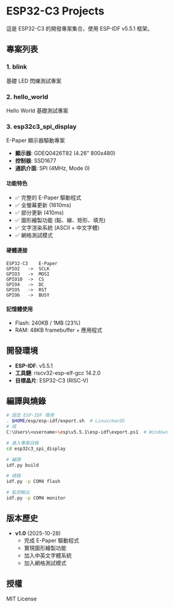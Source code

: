 # ESP32-C3 Projects

這是 ESP32-C3 的開發專案集合，使用 ESP-IDF v5.5.1 框架。

## 專案列表

### 1. blink
基礎 LED 閃爍測試專案

### 2. hello_world
Hello World 基礎測試專案

### 3. esp32c3_spi_display
E-Paper 顯示器驅動專案
- **顯示器**: GDEQ0426T82 (4.26" 800x480)
- **控制器**: SSD1677
- **通訊介面**: SPI (4MHz, Mode 0)

#### 功能特色
- ✅ 完整的 E-Paper 驅動程式
- ✅ 全螢幕更新 (1610ms)
- ✅ 部分更新 (410ms)
- ✅ 圖形繪製功能 (點、線、矩形、填充)
- ✅ 文字渲染系統 (ASCII + 中文字體)
- ✅ 網格測試模式

#### 硬體連接
```
ESP32-C3    E-Paper
GPIO2   ->  SCLK
GPIO3   ->  MOSI
GPIO10  ->  CS
GPIO4   ->  DC
GPIO5   ->  RST
GPIO6   ->  BUSY
```

#### 記憶體使用
- Flash: 240KB / 1MB (23%)
- RAM: 48KB framebuffer + 應用程式

## 開發環境

- **ESP-IDF**: v5.5.1
- **工具鏈**: riscv32-esp-elf-gcc 14.2.0
- **目標晶片**: ESP32-C3 (RISC-V)

## 編譯與燒錄

```bash
# 設定 ESP-IDF 環境
. $HOME/esp/esp-idf/export.sh  # Linux/macOS
# 或
C:\Users\<username>\esp\v5.5.1\esp-idf\export.ps1  # Windows

# 進入專案目錄
cd esp32c3_spi_display

# 編譯
idf.py build

# 燒錄
idf.py -p COM4 flash

# 監控輸出
idf.py -p COM4 monitor
```

## 版本歷史

- **v1.0** (2025-10-28)
  - 完成 E-Paper 驅動程式
  - 實現圖形繪製功能
  - 加入中英文字體系統
  - 加入網格測試模式

## 授權

MIT License
